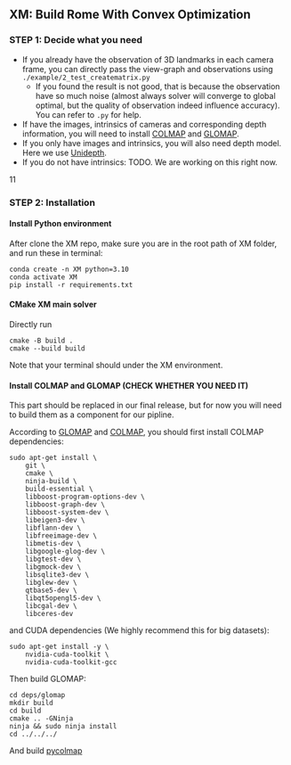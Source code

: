 ## XM: Build Rome With Convex Optimization

### STEP 1: Decide what you need
- If you already have the observation of 3D landmarks in each camera frame, you can directly pass the view-graph and observations using `./example/2_test_creatematrix.py`
  - If you found the result is not good, that is because the observation have so much noise (almost always solver will converge to global optimal, but the quality of observation indeed influence accuracy). You can refer to `.py`  for help.
- If have the images, intrinsics of cameras and corresponding depth information, you will need to install [COLMAP](https://colmap.github.io/) and [GLOMAP](https://github.com/colmap/glomap).
- If you only have images and intrinsics, you will also need depth model. Here we use [Unidepth](https://github.com/lpiccinelli-eth/UniDepth).
- If you do not have intrinsics: TODO. We are working on this right now.

11
### STEP 2: Installation

#### Install Python environment
After clone the XM repo, make sure you are in the root path of XM folder, and run these in terminal:
```
conda create -n XM python=3.10 
conda activate XM
pip install -r requirements.txt
```

#### CMake XM main solver
Directly run
```
cmake -B build .
cmake --build build
```
Note that your terminal should under the XM environment.

#### Install COLMAP and GLOMAP (CHECK WHETHER YOU NEED IT)

This part should be replaced in our final release, but for now you will need to build them as a component for our pipline.

According to [GLOMAP](https://github.com/colmap/glomap) and [COLMAP](https://colmap.github.io/install.html#build-from-source), you should first install COLMAP dependencies:

```
sudo apt-get install \
    git \
    cmake \
    ninja-build \
    build-essential \
    libboost-program-options-dev \
    libboost-graph-dev \
    libboost-system-dev \
    libeigen3-dev \
    libflann-dev \
    libfreeimage-dev \
    libmetis-dev \
    libgoogle-glog-dev \
    libgtest-dev \
    libgmock-dev \
    libsqlite3-dev \
    libglew-dev \
    qtbase5-dev \
    libqt5opengl5-dev \
    libcgal-dev \
    libceres-dev
```
and CUDA dependencies (We highly recommend this for big datasets):

```
sudo apt-get install -y \
    nvidia-cuda-toolkit \
    nvidia-cuda-toolkit-gcc
```
Then build GLOMAP:

```
cd deps/glomap
mkdir build
cd build
cmake .. -GNinja
ninja && sudo ninja install
cd ../../../
```

And build [pycolmap](https://colmap.github.io/pycolmap/index.html)